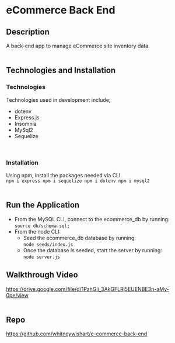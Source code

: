 # eCommerce Back End
## Description
A back-end app to manage eCommerce site inventory data.
<br><br>

## Technologies and Installation
### Technologies
Technologies used in development include;
- dotenv
- Express.js
- Insomnia
- MySql2
- Sequelize
<br>

### Installation
Using npm, install the packages needed via CLI.<br>
`npm i express npm i sequelize npm i dotenv npm i mysql2`
<br><br>

## Run the Application
- From the MySQL CLI, connect to the ecommerce_db by running:<br>
 `source db/schema.sql;`
- From the node CLI:
   - Seed the ecommerce_db database by running:<br>
`node seeds/index.js`
  - Once the database is seeded, start the server by running:<br>
`node server.js`

## Walkthrough Video
https://drive.google.com/file/d/1PzhGii_3AkGFLRj5EUENBE3n-aMy-0pe/view
<br><br>

## Repo
https://github.com/whitneywishart/e-commerce-back-end

